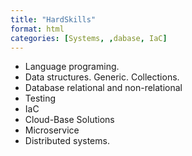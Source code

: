 ```yaml
---
title: "HardSkills"
format: html
categories: [Systems, ,dabase, IaC]
---
```


- Language programing.
- Data structures. Generic. Collections.
- Database relational and non-relational
- Testing
- IaC
- Cloud-Base Solutions
- Microservice
- Distributed systems.